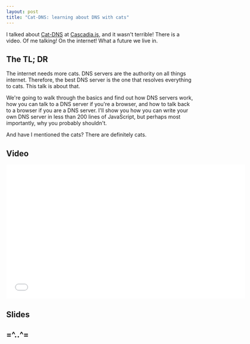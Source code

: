 ```yaml
---
layout: post
title: "Cat-DNS: learning about DNS with cats"
---
```


I talked about [Cat-DNS](https://github.com/notwaldorf/cat-dns) at [Cascadia.js](http://2014.cascadiajs.com/), and it wasn't terrible! There is a video. Of me talking! On the internet! What a future we live in.

## The TL; DR
The internet needs more cats. DNS servers are the authority on all things internet. 
Therefore, the best DNS server is the one that resolves everything to cats. This talk is about that.

We're going to walk through the basics and find out how DNS servers work, how you can talk to a 
DNS server if you're a browser, and how to talk back to a browser if you are a DNS server. I'll show you how you 
can write your own DNS server in less than 200 lines of JavaScript, but perhaps most importantly, why you probably 
shouldn't. 

And have I mentioned the cats? There are definitely cats.

## Video
<iframe width="640" height="360" src="//www.youtube.com/embed/i01hkGTXu6Y" frameborder="0" allowfullscreen></iframe>

## Slides
<script async class="speakerdeck-embed" data-id="0a9dcc20fbdc013102b94a47441122ce" data-ratio="1.77777777777778" src="//speakerdeck.com/assets/embed.js"></script>

## =^..^=
